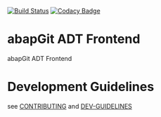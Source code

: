 [![Build Status](https://travis-ci.org/abapGit/ADT_Frontend.svg?branch=master)](https://travis-ci.org/abapGit/ADT_Frontend)
[![Codacy Badge](https://api.codacy.com/project/badge/Grade/aa462d1a26f943268035534497b014a8)](https://www.codacy.com/app/larshp/ADT_Frontend)

# abapGit ADT Frontend
abapGit ADT Frontend

# Development Guidelines

see [CONTRIBUTING](CONTRIBUTING.md) and [DEV-GUIDELINES](DEV-GUIDELINES.md)
